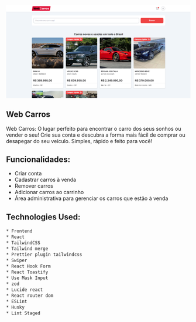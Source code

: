 ![Background do repositório](./public/Screenshot_4.png)

## Web Carros

Web Carros: O lugar perfeito para encontrar o carro dos seus sonhos ou vender o seu! Crie sua conta e descubra a forma mais fácil de comprar ou desapegar do seu veículo. Simples, rápido e feito para você!

## Funcionalidades:

- Criar conta
- Cadastrar carros à venda
- Remover carros
- Adicionar carros ao carrinho
- Área administrativa para gerenciar os carros que estão à venda

## Technologies Used:

    * Frontend
    * React
    * TailwindCSS
    * Tailwind merge
    * Prettier plugin tailwindcss
    * Swiper
    * React Hook Form
    * React Toastify
    * Use Mask Input
    * zod
    * Lucide react
    * React router dom
    * ESLint
    * Husky
    * Lint Staged
